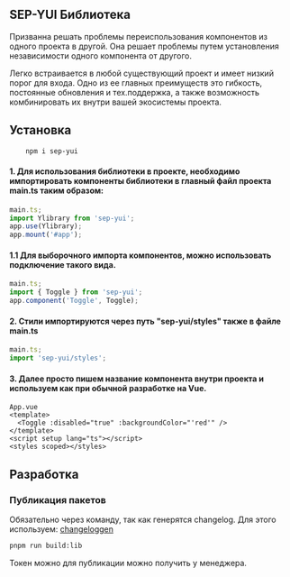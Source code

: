 ## SEP-YUI Библиотека

Призванна решать проблемы переиспользования компонентов из одного проекта в другой. Она решает проблемы путем установления независимости одного компонента от другого.

Легко встраивается в любой существующий проект и имеет низкий порог для входа. Одно из ее главных преимуществ это гибкость, постоянные обновления и тех.поддержка, а также возможность комбинировать их внутри вашей экосистемы проекта.

## Установка

```bash
    npm i sep-yui
```

#### 1. Для использования библиотеки в проекте, необходимо импортировать компоненты библиотеки в главный файл проекта main.ts таким образом:

```ts
main.ts;
import Ylibrary from 'sep-yui';
app.use(Ylibrary);
app.mount('#app');
```

#### 1.1 Для выборочного импорта компонентов, можно использовать подключение такого вида.

```ts
main.ts;
import { Toggle } from 'sep-yui';
app.component('Toggle', Toggle);
```

#### 2. Стили импортируются через путь "sep-yui/styles" также в файле main.ts

```ts
main.ts;
import 'sep-yui/styles';
```

#### 3. Далее просто пишем название компонента внутри проекта и используем как при обычной разработке на Vue.

```vue
App.vue
<template>
  <Toggle :disabled="true" :backgroundColor="'red'" />
</template>
<script setup lang="ts"></script>
<styles scoped></styles>
```

## Разработка

### Публикация пакетов

Обязательно через команду, так как генерятся changelog. Для этого используем:
[changeloggen](https://unjs.io/packages/changelogen/)

```sh
pnpm run build:lib
```

Токен можно для публикации можно получить у менеджера.
